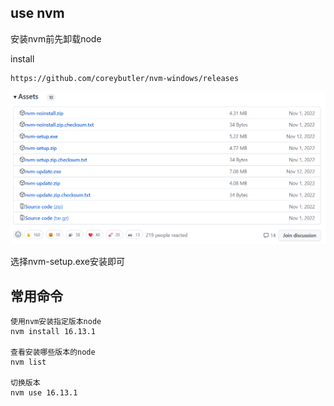 ## use nvm

安装nvm前先卸载node

install
```
https://github.com/coreybutler/nvm-windows/releases
```

![](../00%20about/01%20node%20version.png)

选择nvm-setup.exe安装即可

## 常用命令

```
使用nvm安装指定版本node
nvm install 16.13.1

查看安装哪些版本的node
nvm list

切换版本
nvm use 16.13.1

```
